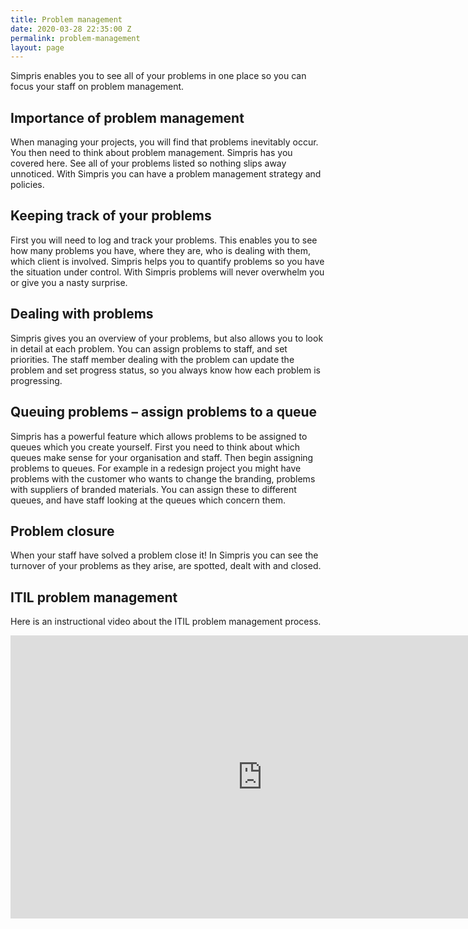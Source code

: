 ```yaml
---
title: Problem management
date: 2020-03-28 22:35:00 Z
permalink: problem-management
layout: page
---
```


Simpris enables you to see all of your problems in one place so you can focus your staff on problem management.

## Importance of problem management
When managing your projects, you will find that problems inevitably occur. You then need to think about problem management. Simpris has you covered here. See all of your problems listed so nothing slips away unnoticed. With Simpris you can have a problem management strategy and policies.

## Keeping track of your problems
First you will need to log and track your problems. This enables you to see how many problems you have, where they are, who is dealing with them, which client is involved. Simpris helps you to quantify problems so you have the situation under control. With Simpris problems will never overwhelm you or give you a nasty surprise.

## Dealing with problems
Simpris gives you an overview of your problems, but also allows you to look in detail at each problem. You can assign problems to staff, and set priorities. The staff member dealing with the problem can update the problem and set progress status, so you always know how each problem is progressing.

## Queuing problems – assign problems to a queue
Simpris has a powerful feature which allows problems to be assigned to queues which you create yourself. First you need to think about which queues make sense for your organisation and staff. Then begin assigning problems to queues. For example in a redesign project you might have problems with the customer who wants to change the branding, problems with suppliers of branded materials. You can assign these to different queues, and have staff looking at the queues which concern them.

## Problem closure
When your staff have solved a problem close it! In Simpris you can see the turnover of your problems as they arise, are spotted, dealt with and closed.

## ITIL problem management
Here is an instructional video about the ITIL problem management process.

<iframe width="805" height="453" src="https://www.youtube.com/embed/z1Ktu0eU2kM" frameborder="0" allow="accelerometer; autoplay; encrypted-media; gyroscope; picture-in-picture" allowfullscreen></iframe>
